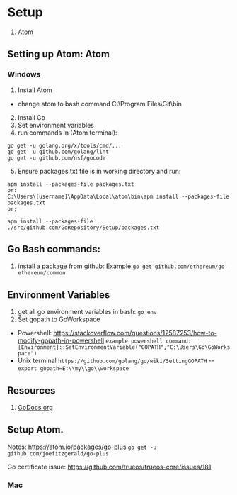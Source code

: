 # Setup
1. Atom


## Setting up Atom: Atom
### Windows
1. Install Atom
  - change atom to bash command C:\Program Files\Git\bin
2. Install Go
3. Set environment variables
4. run commands in (Atom terminal):
```
go get -u golang.org/x/tools/cmd/...
go get -u github.com/golang/lint
go get -u github.com/nsf/gocode
```
5. Ensure packages.txt file is in working directory and run:
```
apm install --packages-file packages.txt
or:
C:\Users\[username]\AppData\Local\atom\bin\apm install --packages-file packages.txt
or;

apm install --packages-file ./src/github.com/GoRepository/Setup/packages.txt
```



## Go Bash commands:
1. install a package from github: Example  `go get github.com/ethereum/go-ethereum/common`

## Environment Variables
1. get all go environment variables in bash: `go env`  
2. Set gopath to GoWorkspace
  - Powershell: https://stackoverflow.com/questions/12587253/how-to-modify-gopath-in-powershell  `example powershell command: [Environment]::SetEnvironmentVariable("GOPATH","C:\Users\Go\GoWorkspace")`
  - Unix terminal `https://github.com/golang/go/wiki/SettingGOPATH`
  -- `export gopath=E:\\my\\go\\workspace`
## Resources
1. [GoDocs.org](https://godoc.org/)

## Setup Atom.
Notes: https://atom.io/packages/go-plus
`go get -u github.com/joefitzgerald/go-plus`

Go certificate issue:
https://github.com/trueos/trueos-core/issues/181

### Mac
